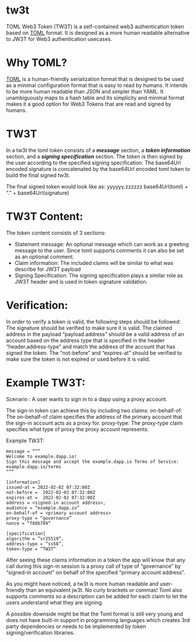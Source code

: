 # tw3t

TOML Web3 Token (TW3T) is a self-contained web3 authentication token based on [TOML](https://toml.io/en/) format. It is designed as a more human readable alternative to JW3T for Web3 authentication usecases.

# Why TOML?

[TOML](https://toml.io/en/) is a human-friendly serialization format that is designed to be used as a minimal configuration format that is easy to read by humans. It intends to be more human readable than JSON and simpler than YAML. It unambiguously maps to a hash table and Its simplicity and minimal format makes it a good option for Web3 Tokens that are read and signed by humans.

# TW3T

In a tw3t the toml token consists of a **_message_** section, a **_token information_** section, and a **_signing specification_** section. The token is then signed by the user according to the specified signing specification. The base64Url encoded signature is concatenated by the base64Url encoded toml token to build the final signed tw3t.

The final signed token would look like as:
yyyyyy.zzzzzz
base64Url(toml) + “.” + base64Url(signature)

# TW3T Content:

The token content consists of 3 sections:

- Statement message:
  An optional message which can work as a greeting message to the user.
  Since toml supports comments it can also be set as an optional comment.
- Claim information:
  The included claims will be similar to what was describe for JW3T payload
- Signing Specification:
  The signing specification plays a similar role as JW3T header and is used in token signature validation.

# Verification:

In order to verify a token is valid, the following steps should be followed:
The signature should be verified to make sure it is valid.
The claimed address in the payload “payload.address” should be a valid address of an account based on the address type that is specified in the header “header.address-type” and match the address of the account that has signed the token.
The “not-before” and “expires-at” should be verified to make sure the token is not expired or used before it is valid.

# Example TW3T:

Scenario :
A user wants to sign in to a dapp using a proxy account.

The sign-in token can achieve this by including two claims:
on-behalf-of: The on-behalf-of claim specifies the address of the primary account that the sign-in account acts as a proxy for.
proxy-type: The proxy-type claim specifies what type of proxy the proxy account represents.

Example TW3T:

```
message = “””
Welcome to example.dapp.io!
Sign this message and accept the example.dapp.io Terms of Service: example.dapp.io/terms
“””

[information]
issued-at = 2022-02-02 07:32:00Z
not-before =  2022-02-03 07:32:00Z
expires-at =  2022-02-02 07:32:00Z
address = <signed-in account address>,
audience = “example.dapp.io”
on-behalf-of = <primary account address>
proxy-type = “governance”
nonce = “f88b789”

[specification]
algorithm = ”sr25519”,
address-type = ”ss58”,
token-type = ”TW3T”
```

After seeing these claims information in a token the app will know that any call during this sign-in session is a proxy call of type of “governance” by “signed-in account” on behalf of the specified “primary account address”.

As you might have noticed, a tw3t is more human readable and user-friendly than an equivalent jw3t. No curly brackets or commas! Toml also supports comments so a description can be added for each claim to let the users understand what they are signing.

A possible downside might be that the Toml format is still very young and does not have built-in support in programming languages which creates 3rd party dependencies or needs to be implemented by token signing/verification libraries.
